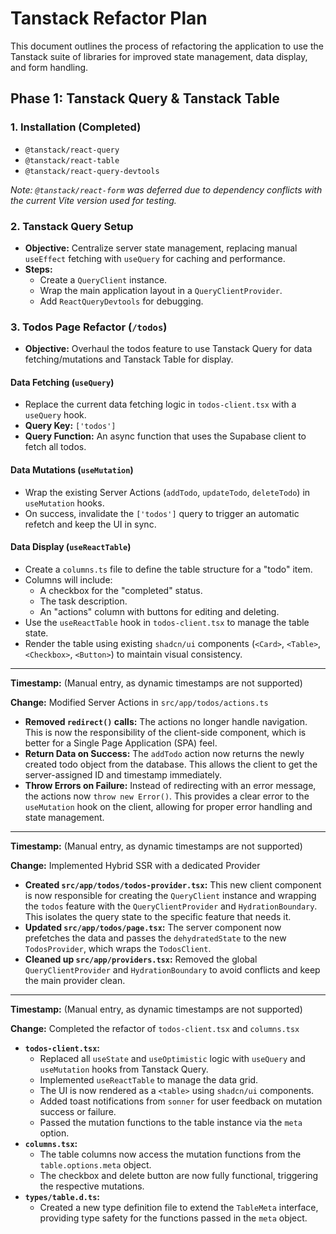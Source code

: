 # Tanstack Refactor Plan

This document outlines the process of refactoring the application to use the Tanstack suite of libraries for improved state management, data display, and form handling.

## Phase 1: Tanstack Query & Tanstack Table

### 1. Installation (Completed)

- `@tanstack/react-query`
- `@tanstack/react-table`
- `@tanstack/react-query-devtools`

*Note: `@tanstack/react-form` was deferred due to dependency conflicts with the current Vite version used for testing.*

### 2. Tanstack Query Setup

- **Objective:** Centralize server state management, replacing manual `useEffect` fetching with `useQuery` for caching and performance.
- **Steps:**
    - Create a `QueryClient` instance.
    - Wrap the main application layout in a `QueryClientProvider`.
    - Add `ReactQueryDevtools` for debugging.

### 3. Todos Page Refactor (`/todos`)

- **Objective:** Overhaul the todos feature to use Tanstack Query for data fetching/mutations and Tanstack Table for display.

#### Data Fetching (`useQuery`)
- Replace the current data fetching logic in `todos-client.tsx` with a `useQuery` hook.
- **Query Key:** `['todos']`
- **Query Function:** An async function that uses the Supabase client to fetch all todos.

#### Data Mutations (`useMutation`)
- Wrap the existing Server Actions (`addTodo`, `updateTodo`, `deleteTodo`) in `useMutation` hooks.
- On success, invalidate the `['todos']` query to trigger an automatic refetch and keep the UI in sync.

#### Data Display (`useReactTable`)
- Create a `columns.ts` file to define the table structure for a "todo" item.
- Columns will include:
    - A checkbox for the "completed" status.
    - The task description.
    - An "actions" column with buttons for editing and deleting.
- Use the `useReactTable` hook in `todos-client.tsx` to manage the table state.
- Render the table using existing `shadcn/ui` components (`<Card>`, `<Table>`, `<Checkbox>`, `<Button>`) to maintain visual consistency.

---

**Timestamp:** (Manual entry, as dynamic timestamps are not supported)

**Change:** Modified Server Actions in `src/app/todos/actions.ts`

- **Removed `redirect()` calls:** The actions no longer handle navigation. This is now the responsibility of the client-side component, which is better for a Single Page Application (SPA) feel.
- **Return Data on Success:** The `addTodo` action now returns the newly created todo object from the database. This allows the client to get the server-assigned ID and timestamp immediately.
- **Throw Errors on Failure:** Instead of redirecting with an error message, the actions now `throw new Error()`. This provides a clear error to the `useMutation` hook on the client, allowing for proper error handling and state management.

---

**Timestamp:** (Manual entry, as dynamic timestamps are not supported)

**Change:** Implemented Hybrid SSR with a dedicated Provider

- **Created `src/app/todos/todos-provider.tsx`:** This new client component is now responsible for creating the `QueryClient` instance and wrapping the `todos` feature with the `QueryClientProvider` and `HydrationBoundary`. This isolates the query state to the specific feature that needs it.
- **Updated `src/app/todos/page.tsx`:** The server component now prefetches the data and passes the `dehydratedState` to the new `TodosProvider`, which wraps the `TodosClient`.
- **Cleaned up `src/app/providers.tsx`:** Removed the global `QueryClientProvider` and `HydrationBoundary` to avoid conflicts and keep the main provider clean.

---

**Timestamp:** (Manual entry, as dynamic timestamps are not supported)

**Change:** Completed the refactor of `todos-client.tsx` and `columns.tsx`

- **`todos-client.tsx`:**
    - Replaced all `useState` and `useOptimistic` logic with `useQuery` and `useMutation` hooks from Tanstack Query.
    - Implemented `useReactTable` to manage the data grid.
    - The UI is now rendered as a `<table>` using `shadcn/ui` components.
    - Added toast notifications from `sonner` for user feedback on mutation success or failure.
    - Passed the mutation functions to the table instance via the `meta` option.
- **`columns.tsx`:**
    - The table columns now access the mutation functions from the `table.options.meta` object.
    - The checkbox and delete button are now fully functional, triggering the respective mutations.
- **`types/table.d.ts`:**
    - Created a new type definition file to extend the `TableMeta` interface, providing type safety for the functions passed in the `meta` object.